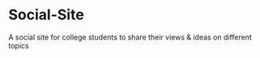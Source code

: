 # Social-Site
A social site for college students to share their views &amp; ideas on different topics
